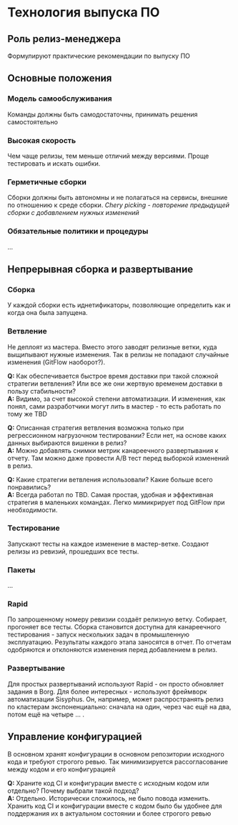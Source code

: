 # Технология выпуска ПО
## Роль релиз-менеджера
Формулируют практические рекомендации по выпуску ПО
## Основные положения
### Модель самообслуживания
Команды должны быть самодостаточны, принимать решения самостоятельно
### Высокая скорость
Чем чаще релизы, тем меньше отличий между версиями. Проще тестировать и искать ошибки.
### Герметичные сборки
Сборки должны быть автономны и не полагаться на сервисы, внешние по отношению к среде сборки.
*Chery picking - повторение предыдущей сборки с добавлением нужных изменений*
### Обязательные политики и процедуры
...
## Непрерывная сборка и развертывание
### Сборка
У каждой сборки есть иднетификаторы, позволяющие определить как и когда она была запущена.
### Ветвление
Не деплоят из мастера. Вместо этого заводят релизные ветки, куда выщипывают нужные изменения. Так в релизы не попадают случайные изменения (GitFlow наоборот?).

**Q:** Как обеспечивается быстрое время доставки при такой сложной стратегии ветвления? Или все же они жертвую временем доставки в пользу стабильности? \
**A:** Видимо, за счет высокой степени автоматизации. И изменения, как понял, сами разработчики могут лить в мастер - то есть работать по тому же TBD

**Q:** Описанная стратегия ветвления возможна только при регрессионном нагрузочном тестировании? Если нет, на основе каких данных выбираются вишенки в релиз? \
**A:** Можно добавлять снимки метрик канареечного развертывания к отчету. Там можно даже провести A/B тест перед выборкой изменений в релиз.

**Q:** Какие стратегии ветвления использовали? Какие больше всего понравились? \
**A:** Всегда работал по TBD. Самая простая, удобная и эффективная стратегия в маленьких командах. Легко мимикрирует под GitFlow при необходимости.


### Тестирование
Запускают тесты на каждое изменение в мастер-ветке. Создают релизы из ревизий, прошедших все тесты.
### Пакеты
...
### Rapid
По запрошенному номеру ревизии создаёт релизную ветку. Собирает, прогоняет все тесты. Сборка становится доступна для канареечного тестирования - запуск нескольких задач в промышленную эксплуатацию. Результаты каждого этапа заносятся в отчет. По отчетам одобряются и отклоняются изменения перед добавлением в релиз.
### Развертывание
Для простых развертываний используют Rapid - он просто обновляет задания в Borg. Для более интересных - используют фреймворк автоматизации Sisyphus. Он, например, может распространять релиз по кластерам экспоненциально: сначала на один, через час ещё на два, потом ещё на четыре ... .
## Управление конфигурацией
В основном хранят конфигурации в основном репозитории исходного кода и требуют строгого ревью. Так минимизируется рассогласование между кодом и его конфигурацией

**Q:** Храните код CI и конфигурации вместе с исходным кодом или отдельно? Почему выбрали такой подход? \
**A:** Отдельно. Исторически сложилось, не было повода изменить. Хранить код CI и конфигурации вместе с кодом было бы удобнее для поддержания их в актуальном состоянии и более строгого ревью
